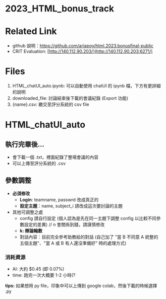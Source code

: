 # 2023_HTML_bonus_track

# Related Link
+ github 說明：https://github.com/ariapoy/html.2023.bonusfinal-public
+ CRIT Evaluation: [http://140.112.90.203/](http://140.112.90.203:6271/)

# Files
1. HTML_chatUI_auto.ipynb: 可以自動使用 chatUI 的 ipynb 檔，下方有更詳細的說明
2. downloaded_file: 討論結束後下載的會議紀錄 (Export 功能)
3. {name}.csv: 繳交至評分系統的 csv file


# HTML_chatUI_auto
## 執行完畢後...
+ 會下載一個 .txt，裡面紀錄了整場會議的內容
+ 可以上傳至評分系統的 .csv

## 參數調整
+ **必須修改**
  - **Login**: teamname, passwrd 改成真正的
  - **設定主題**：name, subject_i 請改成這次要討論的主題
+ 其他可調整之處
  - config 請自行設定 (個人認為是先在同一主題下調整 config 以比較不同參數設定的差異) // n 會關係到錢，請謹慎修改
  - **k: 辯論輪數**
  - 對話內容：目前完全參考助教給的對話 (自己加了 "當 B 不同意 A 統整的五個主題"、"當 A 或 B 有人還沒準備好" 時的處理方式)

### 消耗資源
+ AI: 大約 $0.45 (即 0.07%)
+ time: 跑完一次大概要 1-2 小時(?


**tips:** 如果想用 py file，印象中可以上傳到 google colab，然後下載的時候選擇 .py

